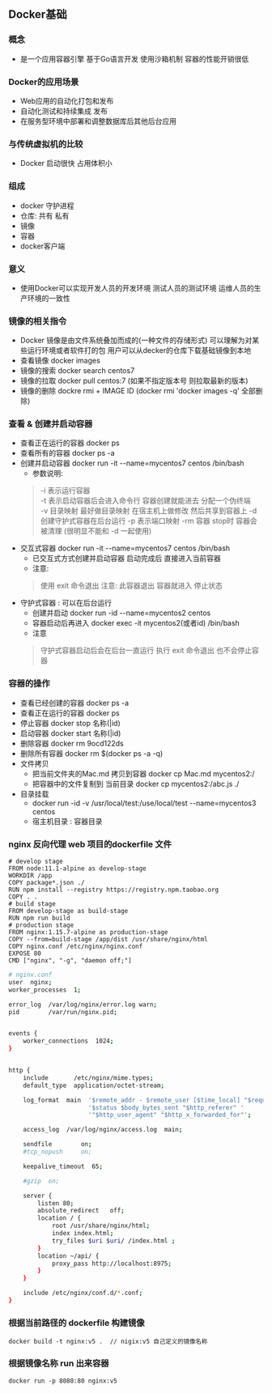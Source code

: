 ## Docker基础 

### 概念
- 是一个应用容器引擎 基于Go语言开发 使用沙箱机制 容器的性能开销很低

### Docker的应用场景
- Web应用的自动化打包和发布
- 自动化测试和持续集成 发布
- 在服务型环境中部署和调整数据库后其他后台应用

### 与传统虚拟机的比较
- Docker 启动很快  占用体积小

### 组成
- docker 守护进程
- 仓库: 共有 私有
- 镜像
- 容器
- docker客户端

### 意义
- 使用Docker可以实现开发人员的开发环境 测试人员的测试环境 运维人员的生产环境的一致性

### 镜像的相关指令
- Docker 镜像是由文件系统叠加而成的(一种文件的存储形式) 可以理解为对某些运行环境或者软件打的包 用户可以从decker的仓库下载基础镜像到本地 
- 查看镜像 docker images 
- 镜像的搜索 docker search centos7 
- 镜像的拉取 docker pull centos:7 (如果不指定版本号 则拉取最新的版本)
- 镜像的删除 dockre rmi + IMAGE ID  (docker rmi 'docker images -q' 全部删除)

### 查看 & 创建并启动容器
- 查看正在运行的容器 docker ps
- 查看所有的容器 docker ps -a
- 创建并启动容器 docker run -it --name=mycentos7 centos /bin/bash
    - 参数说明: 
    > -i 表示运行容器 <br/>
    > -t 表示启动容器后会进入命令行 容器创建就能进去 分配一个伪终端 <br/>
    > -v 目录映射 最好做目录映射 在宿主机上做修改 然后共享到容器上
    > -d 创建守护式容器在后台运行
    > -p 表示端口映射 
    > -rm 容器 stop时 容器会被清理 (很明显不能和 -d 一起使用)
- 交互式容器 docker run -it --name=mycentos7 centos /bin/bash
    - 已交互式方式创建并启动容器 启动完成后 直接进入当前容器 
    - 注意:
    > 使用 exit 命令退出 注意: 此容器退出 容器就进入 停止状态
- 守护式容器 : 可以在后台运行
    - 创建并启动  docker run -id --name=mycentos2 centos
    - 容器启动后再进入 docker exec -it mycentos2(或者id) /bin/bash
    - 注意
    > 守护式容器启动后会在后台一直运行 执行 exit 命令退出 也不会停止容器

### 容器的操作
- 查看已经创建的容器 docker ps -a
- 查看正在运行的容器 docker ps
- 停止容器 docker stop 名称(|id)
- 启动容器 docker start 名称(|id)
- 删除容器 docker rm 9ocd122ds
- 删除所有容器 docker rm $(docker ps -a -q)
- 文件拷贝 
    - 把当前文件夹的Mac.md 拷贝到容器 docker cp Mac.md mycentos2:/ 
    - 把容器中的文件复制到 当前目录 docker cp mycentos2:/abc.js ./
- 目录挂载 
    - docker run -id -v /usr/local/test:/use/local/test --name=mycentos3 centos
    - 宿主机目录 : 容器目录

### nginx 反向代理 web 项目的dockerfile 文件
```ssh
# develop stage
FROM node:11.1-alpine as develop-stage
WORKDIR /app
COPY package*.json ./
RUN npm install --registry https://registry.npm.taobao.org
COPY . .
# build stage
FROM develop-stage as build-stage
RUN npm run build
# production stage
FROM nginx:1.15.7-alpine as production-stage
COPY --from=build-stage /app/dist /usr/share/nginx/html
COPY nginx.conf /etc/nginx/nginx.conf
EXPOSE 80
CMD ["nginx", "-g", "daemon off;"]
```

```sh
# nginx.conf 
user  nginx;
worker_processes  1;

error_log  /var/log/nginx/error.log warn;
pid        /var/run/nginx.pid;


events {
    worker_connections  1024;
}


http {
    include       /etc/nginx/mime.types;
    default_type  application/octet-stream;

    log_format  main  '$remote_addr - $remote_user [$time_local] "$request" '
                      '$status $body_bytes_sent "$http_referer" '
                      '"$http_user_agent" "$http_x_forwarded_for"';

    access_log  /var/log/nginx/access.log  main;

    sendfile        on;
    #tcp_nopush     on;

    keepalive_timeout  65;

    #gzip  on;

    server {
        listen 80;
        absolute_redirect   off;
        location / {
            root /usr/share/nginx/html;
            index index.html;
            try_files $uri $uri/ /index.html ;
        }
        location ~/api/ {
            proxy_pass http://localhost:8975;  
        }
    }

    include /etc/nginx/conf.d/*.conf;
}
```
### 根据当前路径的 dockerfile  构建镜像
```
docker build -t nginx:v5 .  // nigix:v5 自己定义的镜像名称
```
### 根据镜像名称 run 出来容器

```
docker run -p 8080:80 nginx:v5 
```


